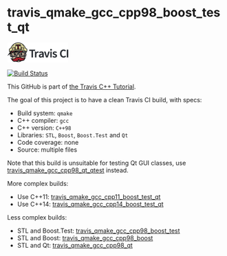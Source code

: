 # travis_qmake_gcc_cpp98_boost_test_qt

[![Travis CI logo](TravisCI.png)](https://travis-ci.org)

[![Build Status](https://travis-ci.org/richelbilderbeek/travis_qmake_gcc_cpp98_boost_test_qt.svg?branch=master)](https://travis-ci.org/richelbilderbeek/travis_qmake_gcc_cpp98_boost_test_qt)

This GitHub is part of [the Travis C++ Tutorial](https://github.com/richelbilderbeek/travis_cpp_tutorial).

The goal of this project is to have a clean Travis CI build, with specs:
 * Build system: `qmake`
 * C++ compiler: `gcc`
 * C++ version: `C++98`
 * Libraries: `STL`, `Boost`, `Boost.Test` and `Qt`
 * Code coverage: none
 * Source: multiple files

Note that this build is unsuitable for testing Qt GUI classes, use [travis_qmake_gcc_cpp98_qt_qtest](https://www.github.com/richelbilderbeek/travis_qmake_gcc_cpp98_qt_qtest) instead.

More complex builds:
 * Use C++11: [travis_qmake_gcc_cpp11_boost_test_qt](https://www.github.com/richelbilderbeek/travis_qmake_gcc_cpp11_boost_test_qt)
 * Use C++14: [travis_qmake_gcc_cpp14_boost_test_qt](https://www.github.com/richelbilderbeek/travis_qmake_gcc_cpp14_boost_test_qt)

Less complex builds:
 * STL and Boost.Test: [travis_qmake_gcc_cpp98_boost_test](https://www.github.com/richelbilderbeek/travis_qmake_gcc_cpp98_boost_test)
 * STL and Boost: [travis_qmake_gcc_cpp98_boost](https://www.github.com/richelbilderbeek/travis_qmake_gcc_cpp98_boost)
 * STL and Qt: [travis_qmake_gcc_cpp98_qt](https://www.github.com/richelbilderbeek/travis_qmake_gcc_cpp98_qt)
